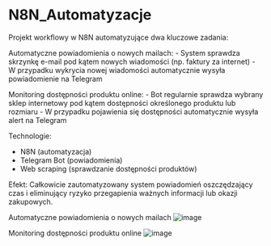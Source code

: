 # N8N_Automatyzacje

Projekt workflowy w N8N automatyzujące dwa kluczowe zadania:
  
  Automatyczne powiadomienia o nowych mailach:
    -  System sprawdza skrzynkę e-mail pod kątem nowych wiadomości (np. faktury za internet)
    -  W przypadku wykrycia nowej wiadomości automatycznie wysyła powiadomienie na Telegram

  Monitoring dostępności produktu online:
    -  Bot regularnie sprawdza wybrany sklep internetowy pod kątem dostępności określonego produktu lub rozmiaru
    -  W przypadku pojawienia się dostępności automatycznie wysyła alert na Telegram

Technologie:
 - N8N (automatyzacja)
 - Telegram Bot (powiadomienia)
 - Web scraping (sprawdzanie dostępności produktów)

Efekt:
Całkowicie zautomatyzowany system powiadomień oszczędzający czas i eliminujący ryzyko przegapienia ważnych informacji lub okazji zakupowych.


Automatyczne powiadomienia o nowych mailach
![image](https://github.com/user-attachments/assets/d7dacd7b-e43a-4220-b16f-e2fab53a3ce1)


Monitoring dostępności produktu online
![image](https://github.com/user-attachments/assets/176bc067-e16d-497d-8f09-0ffdd939b7cf)
